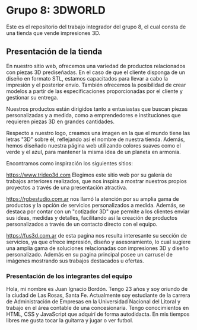 # Grupo 8: 3DWORLD
Este es el repositorio del trabajo integrador del grupo 8, el cual consta de una tienda que vende impresiones 3D.

## Presentación de la tienda

En nuestro sitio web, ofrecemos una variedad de productos relacionados con piezas 3D prediseñadas. En el caso de que el cliente disponga de un diseño en formato STL, estamos capacitados para llevar a cabo la impresión y el posterior envío. También ofrecemos la posibilidad de crear modelos a partir de las especificaciones proporcionadas por el cliente y gestionar su entrega.

Nuestros productos están dirigidos tanto a entusiastas que buscan piezas personalizadas y a medida, como a emprendedores e instituciones que requieren piezas 3D en grandes cantidades.

Respecto a nuestro logo, creamos una imagen en la que el mundo tiene las letras "3D" sobre él, reflejando así el nombre de nuestra tienda. Además, hemos diseñado nuestra página web utilizando colores suaves como el verde y el azul, para mantener la misma idea de un planeta en armonía.

Encontramos como inspiración los siguientes sitios:

https://www.trideo3d.com Elegimos este sitio web por su galería de trabajos anteriores realizados, que nos inspira a mostrar nuestros propios proyectos a través de una presentación atractiva.

https://rgbestudio.com.ar nos llamó la atención por su amplia gama de productos y la opción de servicios personalizados a medida. Además, se destaca por contar con un "cotizador 3D" que permite a los clientes enviar sus ideas, medidas y detalles, facilitando así la creación de productos personalizados a través de un contacto directo con el equipo.

https://fus3d.com.ar de esta pagina nos resulta interesante su sección de servicios, ya que ofrece impresión, diseño y asesoramiento, lo cual sugiere una amplia gama de soluciones relacionadas con impresiones 3D y diseño personalizado. Además en su pagina principal posee un carrusel de imágenes mostrando sus trabajos destacados u ofertas.

### Presentación de los integrantes del equipo

Hola, mi nombre es Juan Ignacio Bordón. Tengo 23 años y soy oriundo de la ciudad de Las Rosas, Santa Fe. Actualmente soy estudiante de la carrera de Administración de Empresas en la Universidad Nacional del Litoral y trabajo en el área contable de una concesionaria. Tengo conocimientos en HTML, CSS y JavaScript que adquirí de forma autodidacta. En mis tiempos libres me gusta tocar la guitarra y jugar o ver futbol.
